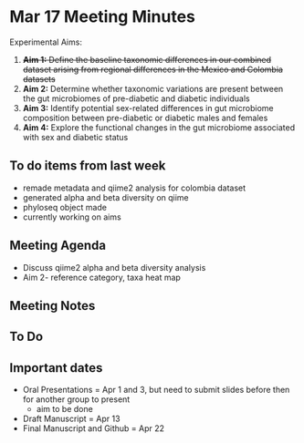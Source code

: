# Mar 17 Meeting Minutes

Experimental Aims: 
1. ~~**Aim 1:** Define the baseline taxonomic differences in our combined dataset arising from regional differences in the Mexico and Colombia datasets~~
2. **Aim 2:** Determine whether taxonomic variations are present between the gut microbiomes of pre-diabetic and diabetic individuals
3. **Aim 3:** Identify potential sex-related differences in gut microbiome composition between pre-diabetic or diabetic males and females
4. **Aim 4:** Explore the functional changes in the gut microbiome associated with sex and diabetic status

## To do items from last week
* remade metadata and qiime2 analysis for colombia dataset
* generated alpha and beta diversity on qiime
* phyloseq object made
* currently working on aims

## Meeting Agenda
* Discuss qiime2 alpha and beta diversity analysis
* Aim 2- reference category, taxa heat map

## Meeting Notes

## To Do

## Important dates
* Oral Presentations = Apr 1 and 3, but need to submit slides before then for another group to present
  * aim to be done
* Draft Manuscript = Apr 13
* Final Manuscript and Github = Apr 22

